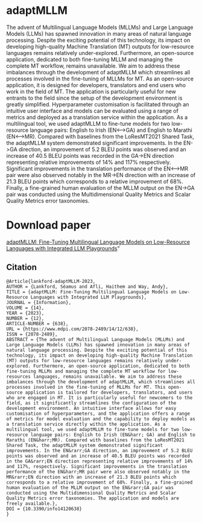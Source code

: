 # adaptMLLM

The advent of Multilingual Language Models (MLLMs) and Large Language Models (LLMs) has spawned innovation in many areas of natural language processing. Despite the exciting potential of this technology, its impact on developing high-quality Machine Translation (MT) outputs for low-resource languages remains relatively under-explored. Furthermore, an open-source application, dedicated to both fine-tuning MLLM and managing the complete MT workflow, remains unavailable. We aim to address these imbalances through the development of adaptMLLM which streamlines all processes involved in the fine-tuning of MLLMs for MT. As an open-source application, it is designed for developers, translators and end users who work in the field of MT. The application is particularly useful for new entrants to the field since the setup of the development environment is greatly simplified. Hyperparameter customisation is facilitated through an intuitive user interface and models can be evaluated using a range of metrics and deployed as a translation service within the application. As a multilingual tool, we used adaptMLLM to fine-tune models for two low-resource language pairs: English to Irish (EN<-->GA) and English to Marathi (EN<-->MR). Compared with baselines from the LoResMT2021 Shared Task, the adaptMLLM system demonstrated significant improvements. In the EN->GA direction, an improvement of 5.2 BLEU points was observed and an increase of 40.5 BLEU points was recorded in the GA->EN direction representing relative improvements of 14% and 117% respectively. Significant improvements in the translation performance of the EN<-->MR pair were also observed notably in the MR->EN direction with an increase of 21.3 BLEU points which corresponds to a relative improvement of 68%. Finally, a fine-grained human evaluation of the MLLM output on the EN->GA pair was conducted using the Multidimensional Quality Metrics and Scalar Quality Metrics error taxonomies.

# Download paper
[adaptMLLM: Fine-Tuning Multilingual Language Models on Low-Resource Languages with Integrated LLM Playgrounds](https://www.mdpi.com/2078-2489/14/12/638)"

## Citation

```
@Article{lankford-adaptMLLM-2023,
AUTHOR = {Lankford, Séamus and Afli, Haithem and Way, Andy},
TITLE = {adaptMLLM: Fine-Tuning Multilingual Language Models on Low-Resource Languages with Integrated LLM Playgrounds},
JOURNAL = {Information},
VOLUME = {14},
YEAR = {2023},
NUMBER = {12},
ARTICLE-NUMBER = {638},
URL = {https://www.mdpi.com/2078-2489/14/12/638},
ISSN = {2078-2489},
ABSTRACT = {The advent of Multilingual Language Models (MLLMs) and Large Language Models (LLMs) has spawned innovation in many areas of natural language processing. Despite the exciting potential of this technology, its impact on developing high-quality Machine Translation (MT) outputs for low-resource languages remains relatively under-explored. Furthermore, an open-source application, dedicated to both fine-tuning MLLMs and managing the complete MT workflow for low-resources languages, remains unavailable. We aim to address these imbalances through the development of adaptMLLM, which streamlines all processes involved in the fine-tuning of MLLMs for MT. This open-source application is tailored for developers, translators, and users who are engaged in MT. It is particularly useful for newcomers to the field, as it significantly streamlines the configuration of the development environment. An intuitive interface allows for easy customisation of hyperparameters, and the application offers a range of metrics for model evaluation and the capability to deploy models as a translation service directly within the application. As a multilingual tool, we used adaptMLLM to fine-tune models for two low-resource language pairs: English to Irish (EN&harr; GA) and English to Marathi (EN&harr;MR). Compared with baselines from the LoResMT2021 Shared Task, the adaptMLLM system demonstrated significant improvements. In the EN&rarr;GA direction, an improvement of 5.2 BLEU points was observed and an increase of 40.5 BLEU points was recorded in the GA&rarr;EN direction representing relative improvements of 14% and 117%, respectively. Significant improvements in the translation performance of the EN&harr;MR pair were also observed notably in the MR&rarr;EN direction with an increase of 21.3 BLEU points which corresponds to a relative improvement of 68%. Finally, a fine-grained human evaluation of the MLLM output on the EN&rarr;GA pair was conducted using the Multidimensional Quality Metrics and Scalar Quality Metrics error taxonomies. The application and models are freely available.},
DOI = {10.3390/info14120638}
}
```
